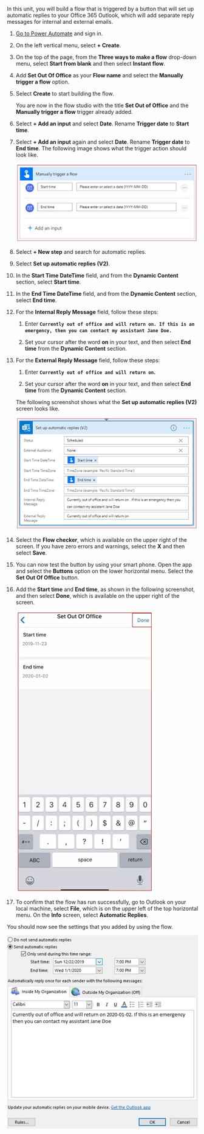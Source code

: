 In this unit, you will build a flow that is triggered by a button that will set up automatic
replies to your Office 365 Outlook, which will add separate reply
messages for internal and external emails.

1.  [Go to Power Automate](https://flow.microsoft.com/?azure-portal=true) and sign in. 

1.  On the left vertical menu, select **+ Create**.

1.  On the top of the page, from the **Three ways to make a flow** drop-down menu, select **Start from blank** 
    and then select **Instant flow**.

1.  Add **Set Out Of Office** as your **Flow name** and select the **Manually trigger a flow** option.

1.  Select **Create** to start building the flow.

    You are now in the flow studio with the title **Set Out of Office** and the 
    **Manually trigger a flow** trigger already added.

1.  Select **+ Add an input** and select **Date**. Rename **Trigger date** to **Start time**. 

1.  Select **+ Add an input** again and select **Date**. Rename **Trigger date** to **End time**. 
    The following image shows what the trigger action should look like.

    ![Set out-of-office trigger](../media/set-trigger.jpg)

1. Select **+ New step** and search for automatic replies. 

1. Select **Set up automatic replies (V2)**.

1. In the **Start Time DateTime** field, and from the **Dynamic Content** section, select **Start time**.

1. In the **End Time DateTime** field, and from the **Dynamic Content** section, select **End time**.

1. For the **Internal Reply Message** field, follow these steps:

    1.  Enter **```Currently out of office and will return on. If this is an emergency, then you can contact my assistant Jane Doe.```**

    1.  Set your cursor after the word **on** in your text, and then select **End time** 
    from the **Dynamic Content** section.

1. For the **External Reply Message** field, follow these steps:

    1.  Enter **```Currently out of office and will return on```.**

    1.  Set your cursor after the word **on** in your text, and then select 
    **End time** from the **Dynamic Content** section.

   The following screenshot shows what the **Set up automatic replies (V2)** screen looks like.

    ![Set automatic replies action](../media/set-automatic-replies-action.jpg)

1. Select the **Flow checker**, which is available on the upper right of the screen. If you have zero errors and warnings, select the **X** and then select **Save**.

1. You can now test the button by using your smart phone. Open the app and select the **Buttons** option on the lower horizontal menu. Select the **Set Out Of Office** button.

1. Add the **Start time** and **End time**, as shown in the following screenshot, and then select **Done**, which is available 
on the upper right of the screen.

    ![Test using mobile app](../media/test-using-mobile-app.jpg)

1. To confirm that the flow has run successfully, go to Outlook on your local machine, select **File**, which is on the upper left of the top horizontal menu. On the **Info** screen, select **Automatic Replies**.

You should now see the settings that you added by using the flow.

![Automatic replies setting](../media/automatic-replies-setting.jpg)

